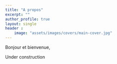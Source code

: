 ```yaml
---
title: "A propos"
excerpt: ""
author_profile: true
layout: single
header :
    image: "assets/images/covers/main-cover.jpg"
---
```


Bonjour et bienvenue,

Under construction